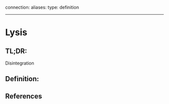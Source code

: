 
connection:
aliases: 
type: definition

---

# Lysis

## TL;DR:
Disintegration

## Definition:


## References
